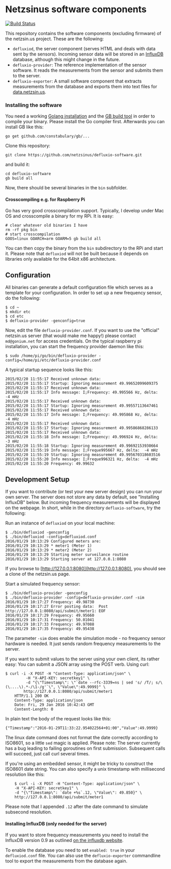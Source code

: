 Netzsinus software components
=============================

[![Build Status](https://travis-ci.org/netzsinus/defluxio-software.svg?branch=master)](https://travis-ci.org/netzsinus/defluxio-software)


This repository contains the software components (excluding firmware) of
the netzsin.us project. These are the following:

 * ``defluxiod``, the server component (serves HTML and deals with data
	 sent by the sensors). Incoming sensor data will be stored in an
 [InfluxDB](https://influxdata.com) database, although this might change
 in the future.
 * ``defluxio-provider``: The reference implementation of the sensor
   software. It reads the measurements from the sensor and submits them
	 to the server.
 * ``defluxio-exporter``: A small software component that extracts
   measurements from the database and exports them into text files for
	 [data.netzsin.us](data.netzsin.us).

### Installing the software

You need a working [Golang installation](http://golang.org) and the [GB
build tool](http://getgb.io/) in order to compile your binary. Please
install the Go compiler first. Afterwards you can install GB like this:

    go get github.com/constabulary/gb/...

Clone this repository:

    git clone https://github.com/netzsinus/defluxio-software.git

and build it:

    cd defluxio-software
    gb build all

Now, there should be several binaries in the ````bin```` subfolder.

#### Crosscompiling e.g. for Raspberry Pi

Go has very good crosscompilation support. Typically, I develop under
Mac OS and crosscompile a binary for my RPi. It is easy:

    # clear whatever old binaries I have
    rm -rf pkg bin
    # start crosscompilation
    GOOS=linux GOARCH=arm GOARM=5 gb build all

You can then copy the binary from the ``bin`` subdirectory to the RPi
and start it. Please note that ``defluxiod`` will not be built because
it depends on libraries only available for the 64bit x86 architecture.

## Configuration 

All binaries can generate a default configuration file which serves as a template for your configuration. In order to set up a new frequency sensor, do the following:

	$ cd ~
	$ mkdir etc
	$ cd etc
	$ defluxio-provider -genconfig=true

Now, edit the file ``defluxio-provider.conf``. If you want to use the "official" netzsin.us server (that would make me happy!) please contact ``md@gonium.net`` for access credentials. On the typical raspberry pi installation, you can start the frequency provider daemon like this:

	$ sudo /home/pi/go/bin/defluxio-provider -config=/home/pi/etc/defluxio-provider.conf

A typical startup sequence looks like this:

````
2015/02/20 11:55:17 Received unknown data: 
2015/02/20 11:55:17 Startup: Ignoring measurement 49.99652099609375
2015/02/20 11:55:17 Received unknown data: 
2015/02/20 11:55:17 Info message: I;Frequency: 49.995566 Hz, delta:  -4 mHz
2015/02/20 11:55:17 Received unknown data: 
2015/02/20 11:55:17 Startup: Ignoring measurement 49.99557113647461
2015/02/20 11:55:17 Received unknown data: 
2015/02/20 11:55:17 Info message: I;Frequency: 49.995868 Hz, delta:  -4 mHz
2015/02/20 11:55:17 Received unknown data: 
2015/02/20 11:55:17 Startup: Ignoring measurement 49.99586868286133
2015/02/20 11:55:17 Received unknown data: 
2015/02/20 11:55:18 Info message: I;Frequency: 49.996924 Hz, delta:  -3 mHz
2015/02/20 11:55:18 Startup: Ignoring measurement 49.99692153930664
2015/02/20 11:55:19 Info message: I;Freque995667 Hz, delta:  -4 mHz
2015/02/20 11:55:19 Startup: Ignoring measurement 49.995670318603516
2015/02/20 11:55:20 Info message: I;Freque996321 Hz, delta:  -4 mHz
2015/02/20 11:55:20 Frequency: 49.99632
````

## Development Setup

If you want to contribute (or test your new server design) you can run
your own server. The server does not store any data by default, see
"Installing InfluxDB" below. But incoming frequency measurements will be
displayed on the webpage. In short, while in the directory
``defluxio-software``, try the following:

Run an instance of ``defluxiod`` on your local machine:

````
$ ./bin/defluxiod -genconfig
$ ./bin/defluxiod -config=defluxiod.conf
2016/01/29 10:13:29 Configured meters are:
2016/01/29 10:13:29 * meter1 (Meter 1)
2016/01/29 10:13:29 * meter2 (Meter 2)
2016/01/29 10:13:29 Starting meter surveilance routine
2016/01/29 10:13:29 Starting server at 127.0.0.1:8080
````

If you browse to [http://127.0.0.1:8080](http://127.0.0.1:8080), you
should see a clone of the netzsin.us page.

 Start a simulated frequency sensor:

````
$ ./bin/defluxio-provider -genconfig
$ ./bin/defluxio-provider -config=defluxio-provider.conf -sim
2016/01/29 10:17:27 Frequency: 49.98730
2016/01/29 10:17:27 Error posting data:  Post http://127.0.0.1:8080/api/submit/meter1: EOF
2016/01/29 10:17:29 Frequency: 49.95660
2016/01/29 10:17:31 Frequency: 50.01041
2016/01/29 10:17:33 Frequency: 49.97088
2016/01/29 10:17:35 Frequency: 49.95438
````

The parameter ``-sim`` does enable the simulation mode - no frequency
sensor hardware is needed. It just sends random frequency measurements
to the server.

If you want to submit values to the server using your own client, its
rather easy: You can submit a JSON array using the POST verb. Using
curl:

    $ curl -i -X POST -H "Content-Type: application/json" \
			 -H "X-API-KEY: secretkey1" \
			 -d "{\"Timestamp\": \"`date --rfc-3339=ns | sed 's/ /T/; s/\(\....\).*-/\1-/g'`\", \"Value\":49.9999}" \
			http://127.0.0.1:8080/api/submit/meter1
		HTTP/1.1 200 OK
		Content-Type: application/json
		Date: Fri, 29 Jan 2016 10:42:43 GMT
		Content-Length: 0

In plain text the body of the request looks like this:

    {"Timestamp":"2016-01-29T11:33:22.954022564+01:00","Value":49.9999}

The linux date command does not format the date correctly according to
ISO8601, so a little ``sed`` magic is applied. Please note: The server
currently has a bug leading to failing goroutines on first submission.
Subsequent calls will succeed, just call curl several times.

If you're using an embedded sensor, it might be tricky to construct the
ISO8601 date string. You can also specify a unix timestamp with
millisecond resolution like this:

		$ curl -i -X POST -H "Content-Type: application/json" \
		-H "X-API-KEY: secretkey1" \
		-d "{\"Timestamp\": `date +%s`.12, \"Value\": 49.850}" \
		http://127.0.0.1:8080/api/submit/meter1

Please note that I appended ``.12`` after the date command to simulate
subsecond resolution.

#### Installing InfluxDB (only needed for the server)

If you want to store frequency measurements you need to install the
InfluxDB version 0.9 as outlined [on the influxdb
website](http://influxdb.com/docs/v0.9/introduction/installation.html).

To enable the database you need to set ``enabled: true`` in your
``defluxiod.conf`` file. You can also use the ``defluxio-exporter``
commandline tool to export the measurements from the database again.

